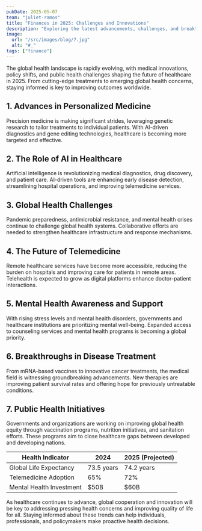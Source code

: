 ```yaml
---
pubDate: 2025-05-07
team: "juliet-ramos"
title: "Finances in 2025: Challenges and Innovations"
description: "Exploring the latest advancements, challenges, and breakthroughs in global health for 2025."
image:
  url: "/src/images/blog/7.jpg"
  alt: "#_"
tags: ["finance"]
---
```


The global health landscape is rapidly evolving, with medical innovations, policy shifts, and public health challenges shaping the future of healthcare in 2025. From cutting-edge treatments to emerging global health concerns, staying informed is key to improving outcomes worldwide.

## 1. Advances in Personalized Medicine

Precision medicine is making significant strides, leveraging genetic research to tailor treatments to individual patients. With AI-driven diagnostics and gene editing technologies, healthcare is becoming more targeted and effective.

## 2. The Role of AI in Healthcare

Artificial intelligence is revolutionizing medical diagnostics, drug discovery, and patient care. AI-driven tools are enhancing early disease detection, streamlining hospital operations, and improving telemedicine services.

## 3. Global Health Challenges

Pandemic preparedness, antimicrobial resistance, and mental health crises continue to challenge global health systems. Collaborative efforts are needed to strengthen healthcare infrastructure and response mechanisms.

## 4. The Future of Telemedicine

Remote healthcare services have become more accessible, reducing the burden on hospitals and improving care for patients in remote areas. Telehealth is expected to grow as digital platforms enhance doctor-patient interactions.

## 5. Mental Health Awareness and Support

With rising stress levels and mental health disorders, governments and healthcare institutions are prioritizing mental well-being. Expanded access to counseling services and mental health programs is becoming a global priority.

## 6. Breakthroughs in Disease Treatment

From mRNA-based vaccines to innovative cancer treatments, the medical field is witnessing groundbreaking advancements. New therapies are improving patient survival rates and offering hope for previously untreatable conditions.

## 7. Public Health Initiatives

Governments and organizations are working on improving global health equity through vaccination programs, nutrition initiatives, and sanitation efforts. These programs aim to close healthcare gaps between developed and developing nations.

| Health Indicator         | 2024       | 2025 (Projected) |
| ------------------------ | ---------- | ---------------- |
| Global Life Expectancy   | 73.5 years | 74.2 years       |
| Telemedicine Adoption    | 65%        | 72%              |
| Mental Health Investment | $50B       | $60B             |

As healthcare continues to advance, global cooperation and innovation will be key to addressing pressing health concerns and improving quality of life for all. Staying informed about these trends can help individuals, professionals, and policymakers make proactive health decisions.
